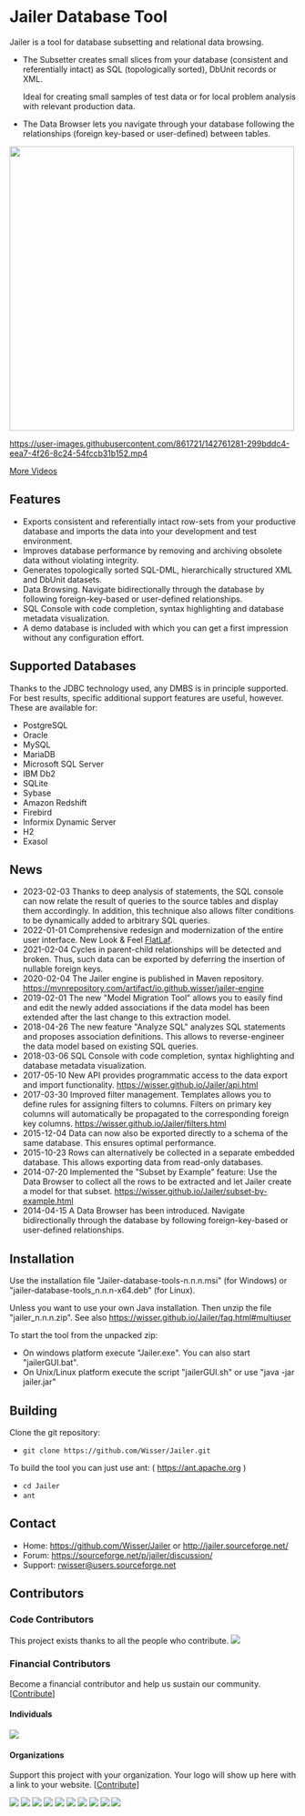# Jailer Database Tool

Jailer is a tool for database subsetting and relational data browsing.

 - The Subsetter creates small slices from your database (consistent and referentially intact)
   as SQL (topologically sorted), DbUnit records or XML.
   
   Ideal for creating small samples of test data or for local problem analysis with relevant production data.
   
 - The Data Browser lets you navigate through your database following the relationships (foreign key-based or user-defined) between tables.

<img src="/docs/screenshot.png" width="500" />

https://user-images.githubusercontent.com/861721/142761281-299bddc4-eea7-4f26-8c24-54fccb31b152.mp4

[More Videos](https://wisser.github.io/Jailer/videos.html)

## Features

 - Exports consistent and referentially intact row-sets from your productive database
   and imports the data into your development and test environment.
 - Improves database performance by removing and archiving obsolete data without violating integrity.
 - Generates topologically sorted SQL-DML, hierarchically structured XML and DbUnit datasets.
 - Data Browsing. Navigate bidirectionally through the database by following foreign-key-based or user-defined relationships.
 - SQL Console with code completion, syntax highlighting and database metadata visualization.
 - A demo database is included with which you can get a first impression without any configuration effort.

## Supported Databases

Thanks to the JDBC technology used, any DMBS is in principle supported. For best results, specific additional support features are useful, however. These are available for:

 - PostgreSQL
 - Oracle
 - MySQL
 - MariaDB
 - Microsoft SQL Server
 - IBM Db2
 - SQLite
 - Sybase
 - Amazon Redshift
 - Firebird
 - Informix Dynamic Server
 - H2
 - Exasol

## News

 - 2023-02-03    Thanks to deep analysis of statements, the SQL console can now relate the result of queries to the source tables and display them accordingly. In addition, this technique also allows filter conditions to be dynamically added to arbitrary SQL queries.
 - 2022-01-01    Comprehensive redesign and modernization of the entire user interface. New Look & Feel [FlatLaf](https://github.com/JFormDesigner/FlatLaf). 
 - 2021-02-04    Cycles in parent-child relationships will be detected and broken. Thus, such data can be exported by deferring the insertion of nullable foreign keys.
 - 2020-02-04    The Jailer engine is published in Maven repository. https://mvnrepository.com/artifact/io.github.wisser/jailer-engine
 - 2019-02-01    The new "Model Migration Tool" allows you to easily find and edit the newly added associations if the data model has been extended after the last change to this extraction model.
 - 2018-04-26    The new feature "Analyze SQL" analyzes SQL statements and proposes association definitions. This allows to reverse-engineer the data model based on existing SQL queries.
 - 2018-03-06    SQL Console with code completion, syntax highlighting and database metadata visualization.
 - 2017-05-10    New API provides programmatic access to the data export and import functionality. https://wisser.github.io/Jailer/api.html
 - 2017-03-30    Improved filter management. Templates allows you to define rules for assigning filters to columns. Filters on primary key columns will automatically be propagated to the corresponding foreign key columns. https://wisser.github.io/Jailer/filters.html
 - 2015-12-04    Data can now also be exported directly to a schema of the same database. This ensures optimal performance.
 - 2015-10-23    Rows can alternatively be collected in a separate embedded database. This allows exporting data from read-only databases.
 - 2014-07-20    Implemented the "Subset by Example" feature: Use the Data Browser to collect all the rows to be extracted and let Jailer create a model for that subset. https://wisser.github.io/Jailer/subset-by-example.html
 - 2014-04-15    A Data Browser has been introduced. Navigate bidirectionally through the database by following foreign-key-based or user-defined relationships.



## Installation

Use the installation file "Jailer-database-tools-n.n.n.msi" (for Windows) or "jailer-database-tools_n.n.n-x64.deb" (for Linux).

Unless you want to use your own Java installation. Then unzip the file "jailer_n.n.n.zip". See also <a href="https://wisser.github.io/Jailer/faq.html#multiuser">https://wisser.github.io/Jailer/faq.html#multiuser</a>

To start the tool from the unpacked zip:

  - On windows platform execute "Jailer.exe". You can also start "jailerGUI.bat".
  - On Unix/Linux platform execute the script "jailerGUI.sh" or use "java -jar jailer.jar"


## Building

Clone the git repository:

* `git clone https://github.com/Wisser/Jailer.git`

To build the tool you can just use ant: ( https://ant.apache.org )

* `cd Jailer`
* `ant`


## Contact
 - Home:    https://github.com/Wisser/Jailer or http://jailer.sourceforge.net/
 - Forum:   https://sourceforge.net/p/jailer/discussion/
 - Support: rwisser@users.sourceforge.net


## Contributors

### Code Contributors

This project exists thanks to all the people who contribute.
<a href="https://github.com/Wisser/Jailer/graphs/contributors"><img src="https://opencollective.com/Jailer/contributors.svg?width=890&button=false" /></a>

### Financial Contributors

Become a financial contributor and help us sustain our community. [[Contribute](https://opencollective.com/Jailer/contribute)]

#### Individuals

<a href="https://opencollective.com/Jailer"><img src="https://opencollective.com/Jailer/individuals.svg?width=890"></a>

#### Organizations

Support this project with your organization. Your logo will show up here with a link to your website. [[Contribute](https://opencollective.com/Jailer/contribute)]

<a href="https://opencollective.com/Jailer/organization/0/website"><img src="https://opencollective.com/Jailer/organization/0/avatar.svg"></a>
<a href="https://opencollective.com/Jailer/organization/1/website"><img src="https://opencollective.com/Jailer/organization/1/avatar.svg"></a>
<a href="https://opencollective.com/Jailer/organization/2/website"><img src="https://opencollective.com/Jailer/organization/2/avatar.svg"></a>
<a href="https://opencollective.com/Jailer/organization/3/website"><img src="https://opencollective.com/Jailer/organization/3/avatar.svg"></a>
<a href="https://opencollective.com/Jailer/organization/4/website"><img src="https://opencollective.com/Jailer/organization/4/avatar.svg"></a>
<a href="https://opencollective.com/Jailer/organization/5/website"><img src="https://opencollective.com/Jailer/organization/5/avatar.svg"></a>
<a href="https://opencollective.com/Jailer/organization/6/website"><img src="https://opencollective.com/Jailer/organization/6/avatar.svg"></a>
<a href="https://opencollective.com/Jailer/organization/7/website"><img src="https://opencollective.com/Jailer/organization/7/avatar.svg"></a>
<a href="https://opencollective.com/Jailer/organization/8/website"><img src="https://opencollective.com/Jailer/organization/8/avatar.svg"></a>
<a href="https://opencollective.com/Jailer/organization/9/website"><img src="https://opencollective.com/Jailer/organization/9/avatar.svg"></a>
